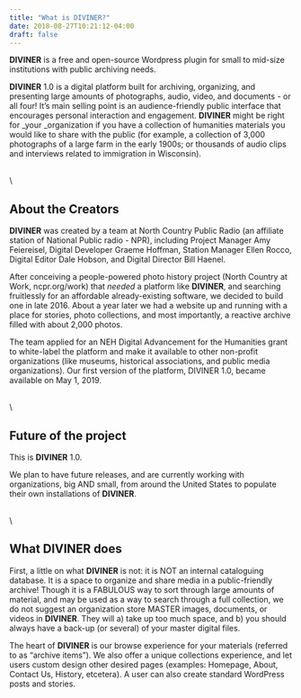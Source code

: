```yaml
---
title: "What is DIVINER?"
date: 2018-08-27T10:21:12-04:00
draft: false
---
```




**DIVINER** is a free and open-source Wordpress plugin for small to mid-size institutions with public archiving needs. 

**DIVINER** 1.0 is a digital platform built for archiving, organizing, and presenting large amounts of photographs, audio, video, and documents - or all four! It’s main selling point is an audience-friendly public interface that encourages personal interaction and engagement. **DIVINER** might be right for _your _organization if you have a collection of humanities materials you would like to share with the public (for example, a collection of 3,000 photographs of a large farm in the early 1900s; or thousands of audio clips and interviews related to immigration in Wisconsin). 

\
\

## About the Creators

**DIVINER** was created by a team at North Country Public Radio (an affiliate station of National Public radio - NPR), including Project Manager Amy Feiereisel, Digital Developer Graeme Hoffman, Station Manager Ellen Rocco, Digital Editor Dale Hobson, and Digital Director Bill Haenel. 

After conceiving a people-powered photo history project (North Country at Work, ncpr.org/work) that _needed_ a platform like **DIVINER**, and searching fruitlessly for an affordable already-existing software, we decided to build one in late 2016. About a year later we had a website up and running with a place for stories, photo collections, and most importantly, a reactive archive filled with about 2,000 photos. 

The team applied for an NEH Digital Advancement for the Humanities grant to white-label the platform and make it available to other non-profit organizations (like museums, historical associations, and public media organizations). Our first version of the platform, DIVINER 1.0, became available on May 1, 2019. 

\
\

## Future of the project

This is **DIVINER** 1.0. 

We plan to have future releases, and are currently working with organizations, big AND small, from around the United States to populate their own installations of **DIVINER**. 

\
\

## What DIVINER does

First, a little on what **DIVINER** is not: it is NOT an internal cataloguing database. It is a space to organize and share media in a public-friendly archive! Though it is a FABULOUS way to sort through large amounts of material, and may be used as a way to search through a full collection, we do not suggest an organization store MASTER images, documents, or videos in **DIVINER**. They will a) take up too much space, and b) you should always have a back-up (or several) of your master digital files. 

The heart of **DIVINER** is our browse experience for your materials (referred to as “archive items”). We also offer a unique collections experience, and let users custom design other desired pages (examples: Homepage, About, Contact Us, History, etcetera). A user can also create standard WordPress posts and stories. 

